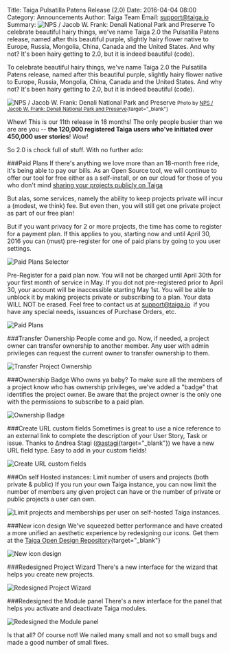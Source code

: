 Title: Taiga Pulsatilla Patens Release (2.0)
Date: 2016-04-04 08:00
Category: Announcements
Author: Taiga Team
Email: support@taiga.io
Summary: ![NPS / Jacob W. Frank: Denali National Park and Preserve]({filename}/images/2016-04-04_changelog200/pulsatilla_patens.jpg) To celebrate beautiful hairy things, we've name Taiga 2.0 the Pulsatilla Patens release, named after this beautiful purple, slightly hairy flower native to Europe, Russia, Mongolia, China, Canada and the United States. And why not? It's been hairy getting to 2.0, but it is indeed beautiful (code).

To celebrate beautiful hairy things, we've name Taiga 2.0 the Pulsatilla Patens release, named after this beautiful purple, slightly hairy flower native to Europe, Russia, Mongolia, China, Canada and the United States. And why not? It's been hairy getting to 2.0, but it is indeed beautiful (code).

![NPS / Jacob W. Frank: Denali National Park and Preserve]({filename}/images/2016-04-04_changelog200/pulsatilla_patens.jpg)
<small>Photo by [NPS / Jacob W. Frank: Denali National Park and Preserve](http://www.flickr.com/people/57557144@N06){target="_blank"}</small>

Whew! This is our 11th release in 18 months! The only people busier than we are are you -- **the 120,000 registered Taiga users who've initiated over 450,000 user stories**! Wow!

So 2.0 is chock full of stuff. With no further ado:

###Paid Plans
If there's anything we love more than an 18-month free ride, it's being able to pay our bills. As an Open Source tool, we will continue to offer our tool for free either as a self-install, or on our cloud for those of you who don't mind [sharing your projects publicly on Taiga](https://tree.taiga.io/discover)

But alas, some services, namely the ability to keep projects private will incur a (modest, we think) fee. But even then, you will still get one private project as part of our free plan!

But if you want privacy for 2 or more projects, the time has come to register for a payment plan. If this applies to you, starting now and until April 30, 2016 you can (must) pre-register for one of paid plans by going to you user settings.

![Paid Plans Selector]({filename}/images/2016-04-04_changelog200/paid_plans_selector.png)

Pre-Register for a paid plan now. You will not be charged until April 30th for your first month of service in May. If you dot not pre-registered prior to April 30, your account will be inaccessible starting May 1st. You will be able to unblock it by making projects private or subscribing to a plan. Your data WILL NOT be erased. Feel free to contact us at [support@taiga.io](support@taiga.io)  if you have any special needs, issuances of Purchase Orders, etc.

![Paid Plans]({filename}/images/2016-04-04_changelog200/paid_plans.png)

###Transfer Ownership
People come and go. Now, if needed, a project owner can transfer ownership to another member. Any user with admin privileges can request the current owner to transfer ownership to them.

![Transfer Project Ownership]({filename}/images/2016-04-04_changelog200/transfer.jpg)

###Ownership Badge
Who owns ya baby? To make sure all the members of a project know who has ownership privileges,  we've added a "badge" that identifies the project owner. Be aware that the project owner is the only one with the permissions to subscribe to a paid plan.

![Ownership Badge]({filename}/images/2016-04-04_changelog200/owner.jpg)

###Create URL custom fields
Sometimes is great to use a nice reference to an external link to complete the description of your User Story, Task or issue. Thanks to Δndrea Stagi ([@astagi](https://github.com/astagi){target="_blank"}) we have a new URL field type. Easy to add in your custom fields!

![Create URL custom fields]({filename}/images/2016-04-04_changelog200/custom_field.png)

###On self Hosted instances: Limit number of users and projects (both private & public)
If you run your own Taiga instance, you can now limit the number of members any given project can have or the number of private or public projects a user can own.

![Limit projects and memberships per user on self-hosted Taiga instances.]({filename}/images/2016-04-04_changelog200/limits.png)

###New icon design
We've squeezed better performance and have created a more unified an aesthetic experience by redesigning our icons. Get them at the [Taiga Open Design Repository](https://github.com/taigaio/taiga-design/tree/master/icons){target="_blank"}

![New icon design]({filename}/images/2016-04-04_changelog200/icons.jpg)

###Redesigned Project Wizard
There's a new interface for the wizard that helps you create new projects.

![Redesigned Project Wizard]({filename}/images/2016-04-04_changelog200/create.jpg)

###Redesigned the Module panel
There's a new interface for the panel that helps you activate and deactivate Taiga modules.

![Redesigned the Module panel]({filename}/images/2016-04-04_changelog200/modules.jpg)

Is that all? Of course not! We nailed many small and not so small bugs and made a good number of small fixes.
